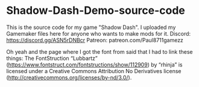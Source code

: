 # Shadow-Dash-Demo-source-code
This is the source code for my game "Shadow Dash". I uploaded my Gamemaker files here for anyone who wants to make mods for it.
Discord: https://discord.gg/ASN5rDNBcr
Patreon: patreon.com/Paul8711gamezz

Oh yeah and the page where I got the font from said that I had to link these things: 
The FontStruction “Lubbartz”
(https://www.fontstruct.com/fontstructions/show/112909) by “rhinja” is
licensed under a Creative Commons Attribution No Derivatives license
(http://creativecommons.org/licenses/by-nd/3.0/).
